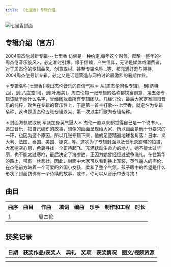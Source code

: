 ```yaml
---
title: 《七里香》专辑介绍
---
```

![七里香封面](//yt.jaychou.wiki/专辑封面/05_七里香/05_七里香_AppleMusic.webp "七里香封面")
## 专辑介绍（官方）
2004周杰伦最新专辑---七里香
仿佛是一种约定,每年这个时候，酝酿一整年的<周杰伦音乐旋风>，必定准时引爆。缘于信赖，产生信仰，无论是媒体或消费者，对于周杰伦的专辑曲风、创意取材、甚至专辑名称…等，都充满好奇与期待，2004周杰伦最新专辑，必定又是话题营造与网络讨论最激烈的暑期作业。

＊专辑名称[七里香] 嗅出杰伦音乐的自信气味＊
从[周杰伦同名专辑]，到[范特西]，到[八度空间]，到[叶惠美]，周杰伦每一张专辑的名称都饶富创意，第五张专辑该赋予她什么名字，曾经困扰着所有专辑团队。几经讨论，最后大家定案回归音乐的纯粹，聚焦在专辑的音乐性上，于是第一首主打歌---七里香，就定名为专辑名称，这也是周杰伦五张专辑以来，第一次以主打歌为专辑名称。

＊封面海参崴取景 军装加身英气逼人＊
杰伦一直以来都觉得自己是一个说书人，透过音乐，把自己编织的故事，想像的画面呈现给大家，所以画面是他十分要求的一环，也因为这个原因，所以几张专辑下来，他的足迹踏遍地球各角落：日本、义大利、法国、泰国、美国、捷克…等。这次为了专辑封面以及音乐录影带的拍摄，大家挖空心思，希冀寻找一个正待起飞、充满跃动生命力的地方。她不能太过华丽，也不能太过寒呛，最后决定了海参崴，正因为她曾经经过战争洗礼，在往繁华的路上，带有一丝悲壮。因此，封面中大家可以看到换上军装，英气逼人的杰伦，在杰伦前方站着一个可爱的外国小女孩，柔和了整个气氛。孩子眼中的希望是什么形状？封面仿佛有一个待续的故事，或许，你可以从音乐中去寻找！


## 曲目
| 曲序|曲目|作曲|填词|编曲|乐手|制作和工程|时长|
| ------ | ------ | ------ | ------ | ------ | ------ | ------ | ------ |
| 1  |  </br> | 周杰伦  | |   |   |   |  |


## 获奖记录
| 日期|获奖作品/获奖人|典礼|奖项|获奖情况|图文/视频资源|
| ------ | ------ | ------ | ------ | ------ | ------ |
|   |  |   |  |   |   |
|   |  |   |  |   |   |

